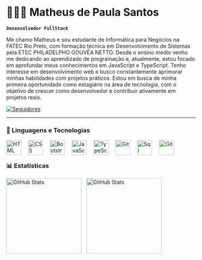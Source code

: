 # 👩🏻‍💻 Matheus de Paula Santos

**`Desenvolvedor FullStack`**

Me chamo Matheus e sou estudante de Informática para Negócios na FATEC Rio Preto, com formação técnica em Desenvolvimento de Sistemas pela ETEC PHILADELPHO GOUVÊA NETTO. Desde o ensino médio venho me dedicando ao aprendizado de programação e, atualmente, estou focado em aprofundar meus conhecimentos em JavaScript e TypeScript. Tenho interesse em desenvolvimento web e busco constantemente aprimorar minhas habilidades com projetos práticos. Estou em busca de minha primeira oportunidade como estagiário na área de tecnologia, com o objetivo de crescer como desenvolvedor e contribuir ativamente em projetos reais.

<p align="left">
    <a href="https://github.com/Mattiiyyah?tab=followers">
        <img 
            alt="Seguidores" 
            title="Me siga no GitHub" 
            src="https://custom-icon-badges.demolab.com/github/followers/Mattiiyyah?color=236ad3&labelColor=1155ba&style=for-the-badge&logo=github&label=Seguidores&logoColor=white"
        />
    </a>
</p>

---

### 🤖 Linguagens e Tecnologias

<img 
    align="left" 
    alt="HTML"
    title="HTML" 
    width="40px" 
    style="padding-right: 15px;" 
    src="https://cdn.jsdelivr.net/gh/devicons/devicon@latest/icons/html5/html5-original.svg" 
/>
<img 
    align="left" 
    alt="CSS" 
    title="CSS"
    width="40px" 
    style="padding-right: 15px;" 
    src="https://cdn.jsdelivr.net/gh/devicons/devicon@latest/icons/css3/css3-original.svg" 
/>
<img 
    align="left" 
    alt="Bootstrap"
    title="Bootstrap" 
    width="40px" 
    style="padding-right: 15px;" 
    src="https://cdn.jsdelivr.net/gh/devicons/devicon@latest/icons/bootstrap/bootstrap-original.svg" 
/>
<img 
    align="left" 
    alt="JavaScript" 
    title="JavaScript"
    width="40px" 
    style="padding-right: 15px;" 
    src="https://cdn.jsdelivr.net/gh/devicons/devicon@latest/icons/javascript/javascript-original.svg" 
/>
<img 
    align="left" 
    alt="TypeScript"
    title="TypeScript" 
    width="40px" 
    style="padding-right: 15px;" 
    src="https://cdn.jsdelivr.net/gh/devicons/devicon@latest/icons/typescript/typescript-original.svg" 
/>
<img 
    align="left" 
    alt="Git" 
    title="Git"
    width="40px" 
    style="padding-right: 15px;" 
    src="https://cdn.jsdelivr.net/gh/devicons/devicon@latest/icons/nodejs/nodejs-original.svg" 
/>

<img 
    align="left"
    alt="Sql"
    title="Sql"
    width="40px"
    style="padding-right: 15px"
    src="https://cdn.jsdelivr.net/gh/devicons/devicon@latest/icons/azuresqldatabase/azuresqldatabase-original.svg" />
          

<img 
    align="left" 
    alt="Git" 
    title="Git"
    width="40px" 
    style="padding-right: 15px;" 
    src="https://cdn.jsdelivr.net/gh/devicons/devicon@latest/icons/git/git-original.svg" 
/>


<br/>
<br/>

### 📊 Estatísticas

<p>
  <img
  align="left"
  alt="GitHub Stats"
  height="200"
  style="padding-right: 10px;"
  src="https://github-readme-stats.vercel.app/api?username=Mattiiyyah&show_icons=true&theme=tokyonight&locale=pt-br"
/>


<img 
      align="left" 
      alt="GitHub Stats" 
      height="200" 
      src="https://github-readme-stats.vercel.app/api/top-langs/?username=mattiiyyah&theme=tokyonight&layout=compact&custom_title=Tecnologias&langs_count=9" 
  />

</p>
